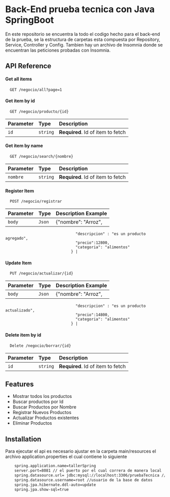 
# Back-End prueba tecnica con Java SpringBoot

En este repositorio se encuentra la todo el codigo hecho para el back-end de la prueba, se la estructura de carpetas esta compuesta por Repository, Service, Controller y Config.
Tambien hay un archivo de Insomnia donde se encuentran las peticiones probadas con Insomnia.



## API Reference

#### Get all items

```http
  GET /negocio/all?page=1
```

#### Get item by id

```http
  GET /negocio/producto/{id}
```

| Parameter | Type     | Description                       |
| :-------- | :------- | :-------------------------------- |
| `id`      | `string` | **Required**. Id of item to fetch |

#### Get item by name

```http
  GET /negocio/search/{nombre}
```

| Parameter | Type     | Description                       |
| :-------- | :------- | :-------------------------------- |
| `nombre`      | `string` | **Required**. Id of item to fetch |

#### Register Item

```http
  POST /negocio/registrar
```

| Parameter | Type     | Description   Example                    |
| :-------- | :------- | :-------------------------------- |
| `body`      | `Json` |  {"nombre": "Arroz",
                                   "descripcion" : "es un producto agregado",
                                   "precio":12800,
                                   "categoria": "alimentos"
                                 } |


#### Update Item

```http
  PUT /negocio/actualizar/{id}
```

| Parameter | Type     | Description   Example                    |
| :-------- | :------- | :-------------------------------- |
| `body`      | `Json` |  {"nombre": "Arroz",
                                   "descripcion" : "es un producto actualizado",
                                   "precio":14800,
                                   "categoria": "alimentos"
                                 } |

#### Delete item by id

```http
  Delete /negocio/borrar/{id}
```

| Parameter | Type     | Description                       |
| :-------- | :------- | :-------------------------------- |
| `id`      | `string` | **Required**. Id of item to fetch |
## Features

- Mostrar todos los productos
- Buscar productos por Id
- Buscar Productos por Nombre
- Registrar Nuevos Productos
- Actualizar Productos existentes
- Eliminar Productos



## Installation

Para ejecutar el api es necesario ajustar en la carpeta main/resources el archivo application.properties el cual contiene lo siguiente 

```bash
    spring.application.name=tallerSpring
    server.port=8081 // el puerto por el cual correra de manera local
    spring.datasource.url= jdbc:mysql://localhost:3306/pruebaTecnica // el puerto y nombre de la base de datos la cual esta corriendo de manera local gracias a XAMPP
    spring.datasource.username=root //usuario de la base de datos
    spring.jpa.hibernate.ddl-auto=update
    spring.jpa.show-sql=true
```
    
    
